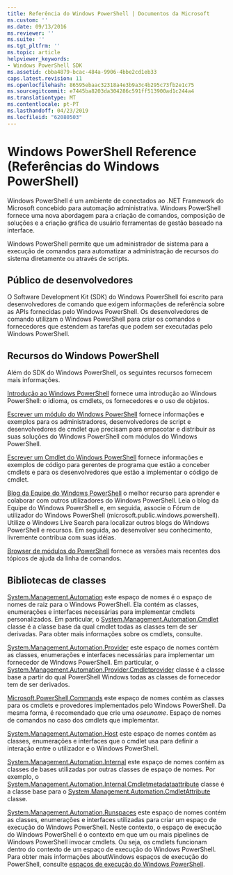 ```yaml
---
title: Referência do Windows PowerShell | Documentos da Microsoft
ms.custom: ''
ms.date: 09/13/2016
ms.reviewer: ''
ms.suite: ''
ms.tgt_pltfrm: ''
ms.topic: article
helpviewer_keywords:
- Windows PowerShell SDK
ms.assetid: cbba4879-bcac-484a-9906-4bbe2cd1eb33
caps.latest.revision: 11
ms.openlocfilehash: 86595ebaac32318a4e3b9a3c4b295c73fb2e1c75
ms.sourcegitcommit: e7445ba8203da304286c591ff513900ad1c244a4
ms.translationtype: MT
ms.contentlocale: pt-PT
ms.lasthandoff: 04/23/2019
ms.locfileid: "62080503"
---
```

# <a name="windows-powershell-reference"></a>Windows PowerShell Reference (Referências do Windows PowerShell)

Windows PowerShell é um ambiente de conectados ao .NET Framework do Microsoft concebido para automação administrativa. Windows PowerShell fornece uma nova abordagem para a criação de comandos, composição de soluções e a criação gráfica de usuário ferramentas de gestão baseado na interface.

Windows PowerShell permite que um administrador de sistema para a execução de comandos para automatizar a administração de recursos do sistema diretamente ou através de scripts.

## <a name="developer-audience"></a>Público de desenvolvedores

O Software Development Kit (SDK) do Windows PowerShell foi escrito para desenvolvedores de comando que exigem informações de referência sobre as APIs fornecidas pelo Windows PowerShell. Os desenvolvedores de comando utilizam o Windows PowerShell para criar os comandos e fornecedores que estendem as tarefas que podem ser executadas pelo Windows PowerShell.

## <a name="windows-powershell-resources"></a>Recursos do Windows PowerShell

Além do SDK do Windows PowerShell, os seguintes recursos fornecem mais informações.

[Introdução ao Windows PowerShell](/powershell/scripting/getting-started/getting-started-with-windows-powershell) fornece uma introdução ao Windows PowerShell: o idioma, os cmdlets, os fornecedores e o uso de objetos.

[Escrever um módulo do Windows PowerShell](./module/writing-a-windows-powershell-module.md) fornece informações e exemplos para os administradores, desenvolvedores de script e desenvolvedores de cmdlet que precisam para empacotar e distribuir as suas soluções do Windows PowerShell com módulos do Windows PowerShell.

[Escrever um Cmdlet do Windows PowerShell](./cmdlet/writing-a-windows-powershell-cmdlet.md) fornece informações e exemplos de código para gerentes de programa que estão a conceber cmdlets e para os desenvolvedores que estão a implementar o código de cmdlet.

[Blog da Equipe do Windows PowerShell](https://blogs.msdn.microsoft.com/PowerShell/) o melhor recurso para aprender e colaborar com outros utilizadores do Windows PowerShell. Leia o blog da Equipe do Windows PowerShell e, em seguida, associe o Fórum de utilizador do Windows PowerShell (microsoft.public.windows.powershell). Utilize o Windows Live Search para localizar outros blogs do Windows PowerShell e recursos. Em seguida, ao desenvolver seu conhecimento, livremente contribua com suas idéias.

[Browser de módulos do PowerShell](/powershell/module/) fornece as versões mais recentes dos tópicos de ajuda da linha de comandos.

## <a name="class-libraries"></a>Bibliotecas de classes

[System.Management.Automation](/dotnet/api/System.Management.Automation) este espaço de nomes é o espaço de nomes de raiz para o Windows PowerShell. Ela contém as classes, enumerações e interfaces necessárias para implementar cmdlets personalizados. Em particular, o [System.Management.Automation.Cmdlet](/dotnet/api/System.Management.Automation.Cmdlet) classe é a classe base da qual cmdlet todas as classes tem de ser derivadas. Para obter mais informações sobre os cmdlets, consulte.

[System.Management.Automation.Provider](/dotnet/api/System.Management.Automation.Provider) este espaço de nomes contém as classes, enumerações e interfaces necessárias para implementar um fornecedor de Windows PowerShell. Em particular, o [System.Management.Automation.Provider.Cmdletprovider](/dotnet/api/System.Management.Automation.Provider.CmdletProvider) classe é a classe base a partir do qual PowerShell Windows todas as classes de fornecedor tem de ser derivados.

[Microsoft.PowerShell.Commands](/dotnet/api/Microsoft.PowerShell.Commands) este espaço de nomes contém as classes para os cmdlets e provedores implementados pelo Windows PowerShell. Da mesma forma, é recomendado que crie uma *oseunome*. Espaço de nomes de comandos no caso dos cmdlets que implementar.

[System.Management.Automation.Host](/dotnet/api/System.Management.Automation.Host) este espaço de nomes contém as classes, enumerações e interfaces que o cmdlet usa para definir a interação entre o utilizador e o Windows PowerShell.

[System.Management.Automation.Internal](/dotnet/api/System.Management.Automation.Internal) este espaço de nomes contém as classes de bases utilizadas por outras classes de espaço de nomes. Por exemplo, o [System.Management.Automation.Internal.Cmdletmetadataattribute](/dotnet/api/System.Management.Automation.Internal.CmdletMetadataAttribute) classe é a classe base para o [System.Management.Automation.CmdletAttribute](/dotnet/api/System.Management.Automation.CmdletAttribute) classe.

[System.Management.Automation.Runspaces](/dotnet/api/System.Management.Automation.Runspaces) este espaço de nomes contém as classes, enumerações e interfaces utilizadas para criar um espaço de execução do Windows PowerShell. Neste contexto, o espaço de execução do Windows PowerShell é o contexto em que um ou mais pipelines de Windows PowerShell invocar cmdlets. Ou seja, os cmdlets funcionam dentro do contexto de um espaço de execução do Windows PowerShell. Para obter mais informações aboutWindows espaços de execução do PowerShell, consulte [espaços de execução do Windows PowerShell](http://msdn.microsoft.com/en-us/a1582cfe-f06d-4aff-adc6-71f49a860ce9).
